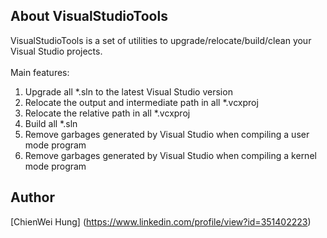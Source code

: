 ## About VisualStudioTools

VisualStudioTools is a set of utilities to upgrade/relocate/build/clean your Visual Studio projects.<br />
<br />
Main features:<br />
  1. Upgrade all *.sln to the latest Visual Studio version<br />
  2. Relocate the output and intermediate path in all *.vcxproj<br />
  3. Relocate the relative path in all *.vcxproj<br />
  4. Build all *.sln<br />
  5. Remove garbages generated by Visual Studio when compiling a user mode program<br />
  6. Remove garbages generated by Visual Studio when compiling a kernel mode program<br />

## Author
[ChienWei Hung] (https://www.linkedin.com/profile/view?id=351402223)
